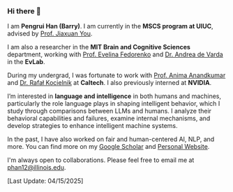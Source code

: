 ### Hi there 👋

<!--
**barryhpr/barryhpr** is a ✨ _special_ ✨ repository because its `README.md` (this file) appears on your GitHub profile.

Here are some ideas to get you started:

- 🔭 I’m currently working on ...
- 🌱 I’m currently learning ...
- 👯 I’m looking to collaborate on ...
- 🤔 I’m looking for help with ...
- 💬 Ask me about ...
- 📫 How to reach me: ...
- 😄 Pronouns: ...
- ⚡ Fun fact: ...
-->


I am **Pengrui Han (Barry)**. I am currently in the **MSCS program at UIUC**, advised by [Prof. Jiaxuan You](https://cs.stanford.edu/~jiaxuan/). 

I am also a researcher in the **MIT Brain and Cognitive Sciences** department, working with [Prof. Evelina Fedorenko](https://www.evlab.mit.edu/) and [Dr. Andrea de Varda](https://scholar.google.com/citations?user=Iwm9mC0AAAAJ&hl=en&oi=ao) in the **EvLab**.

During my undergrad, I was fortunate to work with [Prof. Anima Anandkumar](http://tensorlab.cms.caltech.edu/users/anima/) and [Dr. Rafał Kocielnik](http://www.rkocielnik.com/) at **Caltech**. I also previously interned at **NVIDIA**.

I’m interested in **language and intelligence** in both humans and machines, particularly the role language plays in shaping intelligent behavior, which I study through comparisons between LLMs and humans. I analyze their behavioral capabilities and failures, examine internal mechanisms, and develop strategies to enhance intelligent machine systems.

In the past, I have also worked on fair and human-centered AI, NLP, and more. You can find more on my [Google Scholar](https://scholar.google.com/citations?user=bSyG8UYAAAAJ&hl=en) and [Personal Website](https://pengrui-han.github.io/).

I'm always open to collaborations. Please feel free to email me at phan12@illinois.edu.

[Last Update: 04/15/2025]





